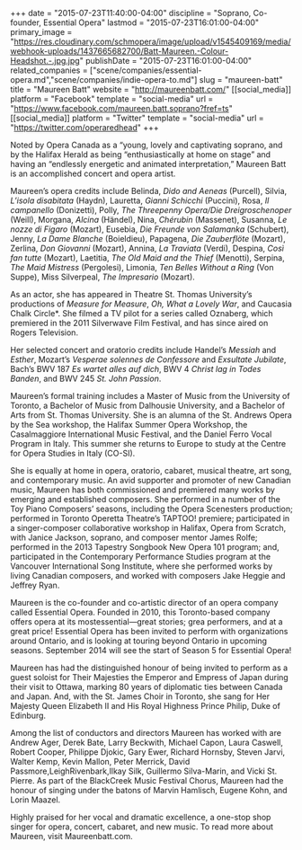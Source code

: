 +++
date = "2015-07-23T11:40:00-04:00"
discipline = "Soprano, Co-founder, Essential Opera"
lastmod = "2015-07-23T16:01:00-04:00"
primary_image = "https://res.cloudinary.com/schmopera/image/upload/v1545409169/media/webhook-uploads/1437665682700/Batt-Maureen.-Colour-Headshot.-.jpg.jpg"
publishDate = "2015-07-23T16:01:00-04:00"
related_companies = ["scene/companies/essential-opera.md","scene/companies/indie-opera-to.md"]
slug = "maureen-batt"
title = "Maureen Batt"
website = "http://maureenbatt.com/"
[[social_media]]
platform = "Facebook"
template = "social-media"
url = "https://www.facebook.com/maureen.batt.soprano?fref=ts"
[[social_media]]
platform = "Twitter"
template = "social-media"
url = "https://twitter.com/operaredhead"
+++

Noted by Opera Canada as a “young, lovely and captivating soprano, and by	the	Halifax	Herald	as	being “enthusiastically	at home on stage” and	having an “endlessly energetic and animated	interpretation,” Maureen Batt	
is an accomplished concert and opera artist.	

Maureen’s opera	credits	include	Belinda, *Dido and Aeneas* (Purcell),	Silvia,	*L’isola disabitata* (Haydn), Lauretta,	*Gianni	Schicchi* (Puccini), Rosa, *Il campanello* (Donizetti),	Polly, *The	Threepenny Opera/Die	Dreigroschenoper*
(Weill), Morgana, *Alcina* (Händel), Nina, *Chérubin* (Massenet), Susanna, *Le nozze di	Figaro* (Mozart), Eusebia, *Die	Freunde	von	Salamanka* (Schubert), Jenny, *La Dame Blanche* (Boieldieu), Papagena, *Die	Zauberflöte* (Mozart), Zerlina, *Don Giovanni* (Mozart), Annina, *La Traviata* (Verdi),	Despina, *Così fan tutte* (Mozart),	Laetitia, *The Old Maid	and	the Thief* (Menotti), Serpina, *The	Maid Mistress* (Pergolesi),	Limonia, *Ten Belles Without a Ring* (Von Suppe), Miss Silverpeal, *The Impresario* (Mozart).

As	an	actor,	she	has	appeared in Theatre	St.	Thomas University’s	productions	of *Measure for Measure*, *Oh, What a Lovely War*, and Caucasia Chalk Circle*. She filmed a TV pilot for a series called Oznaberg, which premiered in the 2011 Silverwave Film Festival, and has since aired on	Rogers Television.	

Her	selected concert and oratorio credits include Handel’s *Messiah* and *Esther*, Mozart’s *Vesperae solennes de Confessore* and *Exsultate	Jubilate*, Bach’s BWV 187 *Es wartet alles auf dich*, BWV 4	*Christ lag in Todes Banden*, and	BWV	245	*St. John Passion*.

Maureen’s formal training includes a Master of Music from the University	of	Toronto, a Bachelor	of Music from Dalhousie	University, and	a Bachelor of Arts from	St.	Thomas University. She is an alumna of the St. Andrews Opera by the	Sea	workshop, the Halifax Summer Opera Workshop, the Casalmaggiore International Music Festival, and the Daniel Ferro Vocal	Program	in	Italy.	This summer	she	returns	to Europe to study at the Centre for Opera Studies	in Italy (CO-SI).	

She is equally at home in opera, oratorio, cabaret, musical theatre, art song, and contemporary	music. An avid supporter and promoter of new Canadian music, Maureen has both commissioned and premiered many works	by emerging	and established	composers. She performed in a number of the Toy	Piano	Composers’ seasons, including the Opera	Scenesters production; performed in	Toronto	Operetta Theatre’s TAPTOO! premiere; participated in a singer-composer collaborative workshop in Halifax, Opera	from Scratch, with Janice Jackson, soprano, and	composer mentor James Rolfe; performed in the 2013 Tapestry	Songbook New Opera 101 program;	and, participated in the Contemporary Performance Studies program at the Vancouver International Song Institute, where she performed works by living Canadian composers, and worked with composers Jake	Heggie and Jeffrey Ryan.		

Maureen	is the co-founder and co-artistic director of an opera company called Essential	Opera. Founded in 2010,	this Toronto-based company offers opera	at its	mostessential—great	stories; grea performers, and at a great price! Essential Opera	has	been invited to	perform	with organizations around Ontario, and is looking at touring beyond	Ontario	in upcoming seasons. September 2014	will see the start of Season 5 for Essential Opera! 

Maureen	has	had	the	distinguished honour of being invited to perform as a guest soloist for Their Majesties the Emperor	and	Empress	of Japan during their visit	to Ottawa, marking 80 years of diplomatic ties between Canada and Japan. And, with the St. James Choir in Toronto, she sang for Her Majesty Queen Elizabeth II and His Royal Highness Prince Philip, Duke of Edinburg.

Among the list of conductors and directors Maureen has worked with are Andrew Ager, Derek Bate, Larry Beckwith, Michael Capon, Laura Caswell, Robert Cooper, Philippe Djokic, Gary Ewer, Richard Hornsby, Steven Jarvi, Walter Kemp, Kevin Mallon, Peter Merrick, David Passmore,LeighRivenbark,Ilkay Silk, Guillermo Silva-Marin, and Vicki St. Pierre. As part of the BlackCreek Music Festival Chorus, Maureen had the honour of	singing	under the batons of Marvin Hamlisch, Eugene Kohn, and Lorin Maazel.

Highly praised for her vocal and dramatic excellence, a one-stop shop singer for opera, concert, cabaret, and new music. To read more about Maureen, visit Maureenbatt.com.
